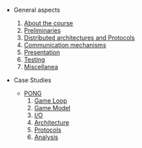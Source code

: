 * General aspects
    1. [About the course](./home/)
    1. [Preliminaries](./preliminaries/)
    1. [Distributed architectures and Protocols](./architectures&protocols/)
    1. [Communication mechanisms](./communication/)
    1. [Presentation](./presentation/)
    1. [Testing](./testing/)
    1. [Miscellanea](./misc/)

* Case Studies
    - [PONG](./pong/)
        1. [Game Loop](./pong/loop/)
        1. [Game Model](./pong/model/)
        1. [I/O](./pong/io/)
        1. [Architecture](./pong/architecture/)
        1. [Protocols](./pong/protocols/)
        1. [Analysis](./pong/analysis/)
